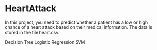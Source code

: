 # HeartAttack

In this project, you need to predict whether a patient has a low or high chance of a heart attack based on their medical information. The data is stored in the file heart.csv.

Decision Tree
Logistic Regression
SVM
